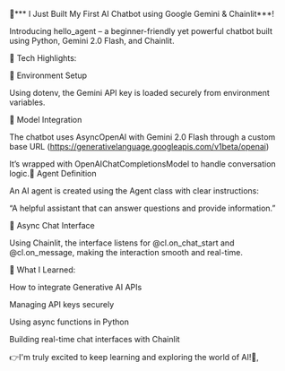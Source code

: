 🚀*** I Just Built My First AI Chatbot using Google Gemini & Chainlit***!

Introducing hello_agent – a beginner-friendly yet powerful chatbot built using Python, Gemini 2.0 Flash, and Chainlit.

🔧 Tech Highlights:

📌 Environment Setup

Using dotenv, the Gemini API key is loaded securely from environment variables.

📌 Model Integration

The chatbot uses AsyncOpenAI with Gemini 2.0 Flash through a custom base URL (https://generativelanguage.googleapis.com/v1beta/openai)

 It’s wrapped with OpenAIChatCompletionsModel to handle conversation logic.📌 Agent Definition
 
An AI agent is created using the Agent class with clear instructions:

“A helpful assistant that can answer questions and provide information.”

📌 Async Chat Interface

Using Chainlit, the interface listens for @cl.on_chat_start and @cl.on_message, making the interaction smooth and real-time.

🌱 What I Learned:

How to integrate Generative AI APIs

Managing API keys securely

Using async functions in Python

Building real-time chat interfaces with Chainlit

👉I'm truly excited to keep learning and exploring the world of AI!🌟,
